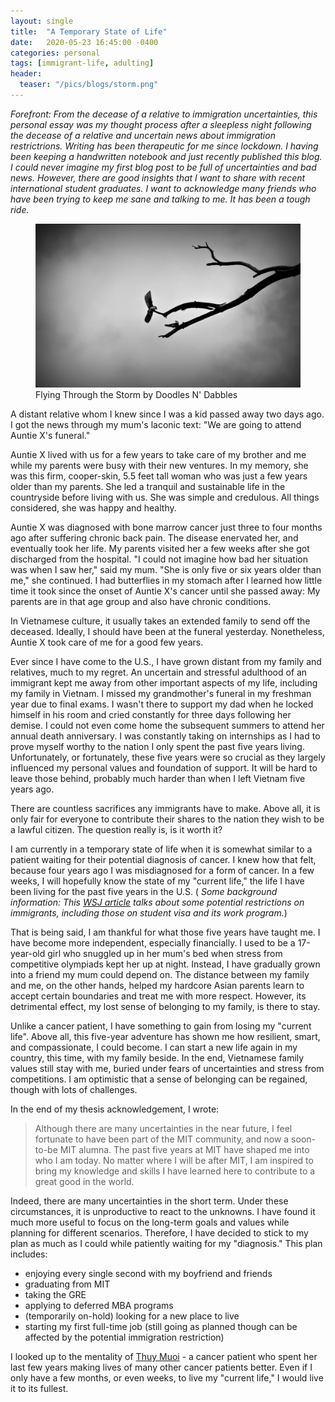 ```yaml
---
layout: single
title:  "A Temporary State of Life"
date:   2020-05-23 16:45:00 -0400
categories: personal
tags: [immigrant-life, adulting]
header: 
  teaser: "/pics/blogs/storm.png"
---
```

<i> Forefront: From the decease of a relative to immigration uncertainties, this personal essay was my thought process after a sleepless night following the decease of a relative and uncertain news about immigration restrictrions. Writing has been therapeutic for me since lockdown. I having been keeping a handwritten notebook and just recently published this blog. I could never imagine my first blog post to be full of uncertainties and bad news. However, there are good insights that I want to share with recent international student graduates. I want to acknowledge many friends who have been trying to keep me sane and talking to me. It has been a tough ride.</i>

<figure>
  <img src="/pics/blogs/storm.png" alt="storm">
  <figcaption>Flying Through the Storm by Doodles N' Dabbles</figcaption>
</figure>

A distant relative whom I knew since I was a kid passed away two days ago. I got the news through my mum's laconic text: "We are going to attend Auntie X's funeral."

Auntie X lived with us for a few years to take care of my brother and me while my parents were busy with their new ventures. In my memory, she was this firm, cooper-skin, 5.5 feet tall woman who was just a few years older than my parents. She led a tranquil and sustainable life in the countryside before living with us. She was simple and credulous. All things considered, she was happy and healthy. 

Auntie X was diagnosed with bone marrow cancer just three to four months ago after suffering chronic back pain. The disease enervated her, and eventually took her life. My parents visited her a few weeks after she got discharged from the hospital. "I could not imagine how bad her situation was when I saw her," said my mum. "She is only five or six years older than me," she continued. I had butterflies in my stomach after I learned how little time it took since the onset of Auntie X's cancer until she passed away: My parents are in that age group and also have chronic conditions. 

In Vietnamese culture, it usually takes an extended family to send off the deceased. Ideally, I should have been at the funeral yesterday. Nonetheless, Auntie X took care of me for a good few years.

Ever since I have come to the U.S., I have grown distant from my family and relatives, much to my regret. An uncertain and stressful adulthood of an immigrant kept me away from other important aspects of my life, including my family in Vietnam. I missed my grandmother's funeral in my freshman year due to final exams. I wasn't there to support my dad when he locked himself in his room and cried constantly for three days following her demise. I could not even come home the subsequent summers to attend her annual death anniversary. I was constantly taking on internships as I had to prove myself worthy to the nation I only spent the past five years living. Unfortunately, or fortunately, these five years were so crucial as they largely influenced my personal values and foundation of support. It will be hard to leave those behind, probably much harder than when I left Vietnam five years ago. 

There are countless sacrifices any immigrants have to make. Above all, it is only fair for everyone to contribute their shares to the nation they wish to be a lawful citizen. The question really is, is it worth it? 

I am currently in a temporary state of life when it is somewhat similar to a patient waiting for their potential diagnosis of cancer. I knew how that felt, because four years ago I was misdiagnosed for a form of cancer. In a few weeks, I will hopefully know the state of my "current life," the life I have been living for the past five years in the U.S. (<i> Some background information: This [WSJ article](https://www.wsj.com/articles/trump-administration-expected-to-limit-work-program-for-foreign-graduates-11590242401?mod=mhp) talks about some potential restrictions on immigrants, including those on student visa and its work program.</i>)

That is being said, I am thankful for what those five years have taught me. I have become more independent, especially financially. I used to be a 17-year-old girl who snuggled up in her mum's bed when stress from competitive olympiads kept her up at night. Instead, I have gradually grown into a friend my mum could depend on. The distance between my family and me, on the other hands, helped my hardcore Asian parents learn to accept certain boundaries and treat me with more respect. However, its detrimental effect, my lost sense of belonging to my family, is there to stay. 

Unlike a cancer patient, I have something to gain from losing my "current life". Above all, this five-year adventure has shown me how resilient, smart, and compassionate, I could become. I can start a new life again in my country, this time, with my family beside. In the end, Vietnamese family values still stay with me, buried under fears of uncertainties and stress from competitions. I am optimistic that a sense of belonging can be regained, though with lots of challenges. 

In the end of my thesis acknowledgement, I wrote: 
> Although there are many uncertainties in the near future, I feel fortunate to have been part of the MIT community, and now a soon-to-be MIT alumna. The past five years at MIT have shaped me into who I am today. No matter where I will be after MIT, I am inspired to bring my knowledge and skills I have learned here to contribute to a great good in the world. 

Indeed, there are many uncertainties in the short term. Under these circumstances, it is unproductive to react to the unknowns. I have found it much more useful to focus on the long-term goals and values while planning for different scenarios. Therefore, I have decided to stick to my plan as much as I could while patiently waiting for my "diagnosis." This plan includes:

* enjoying every single second with my boyfriend and friends
* graduating from MIT
* taking the GRE
* applying to deferred MBA programs
* (temporarily on-hold) looking for a new place to live
* starting my first full-time job (still going as planned though can be affected by the potential immigration restriction)

I looked up to the mentality of [Thuy Muoi](https://medium.com/thuy-muoi/day-0-cancer-a3f1515f62bf) - a cancer patient who spent her last few years making lives of many other cancer patients better. Even if I only have a few months, or even weeks, to live my "current life," I would live it to its fullest. 

